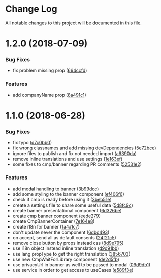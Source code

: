# Change Log

All notable changes to this project will be documented in this file.

<a name="1.2.0"></a>
# 1.2.0 (2018-07-09)


### Bug Fixes

* fix problem missing prop ([664ccfd](https://github.com/SUI-Components/sui-components/commit/664ccfd))


### Features

* add companyName prop ([8a491c1](https://github.com/SUI-Components/sui-components/commit/8a491c1))



<a name="1.1.0"></a>
# 1.1.0 (2018-06-28)


### Bug Fixes

* fix typo ([d7c0bb0](https://github.com/SUI-Components/sui-components/commit/d7c0bb0))
* fix wrong classnames and add missing devDependencies ([5e72bce](https://github.com/SUI-Components/sui-components/commit/5e72bce))
* ignore files to publish and fix not needed import ([a6390da](https://github.com/SUI-Components/sui-components/commit/a6390da))
* remove inline translations and use settings ([1e163ef](https://github.com/SUI-Components/sui-components/commit/1e163ef))
* some fixes to cmp/banner regarding PR comments ([52531e2](https://github.com/SUI-Components/sui-components/commit/52531e2))


### Features

* add modal handling to banner ([3b99dcc](https://github.com/SUI-Components/sui-components/commit/3b99dcc))
* add some styling to the banner component ([ef406f6](https://github.com/SUI-Components/sui-components/commit/ef406f6))
* check if cmp is ready before using it ([3beb51e](https://github.com/SUI-Components/sui-components/commit/3beb51e))
* create a settings file to share some useful data ([5d8fc9c](https://github.com/SUI-Components/sui-components/commit/5d8fc9c))
* create banner presentational component ([6d326be](https://github.com/SUI-Components/sui-components/commit/6d326be))
* create cmp banner component ([eede279](https://github.com/SUI-Components/sui-components/commit/eede279))
* create CmpBannerContainer ([7e164e8](https://github.com/SUI-Components/sui-components/commit/7e164e8))
* create i18n for banner ([1a4a1c7](https://github.com/SUI-Components/sui-components/commit/1a4a1c7))
* don't update never the component ([6dbd493](https://github.com/SUI-Components/sui-components/commit/6dbd493))
* on accept, send all as default consents ([24f21c5](https://github.com/SUI-Components/sui-components/commit/24f21c5))
* remove close button by props instead css ([8d9e795](https://github.com/SUI-Components/sui-components/commit/8d9e795))
* use i18n object instead inline translation ([d9d91bb](https://github.com/SUI-Components/sui-components/commit/d9d91bb))
* use lang propType to get the right translation ([3856703](https://github.com/SUI-Components/sui-components/commit/3856703))
* use new CmpWaitForLibrary component ([de2d5fb](https://github.com/SUI-Components/sui-components/commit/de2d5fb))
* use privacyUrl in banner as well to be passed to modal ([09d9db1](https://github.com/SUI-Components/sui-components/commit/09d9db1))
* use service in order to get access to useCases ([e589f3e](https://github.com/SUI-Components/sui-components/commit/e589f3e))



